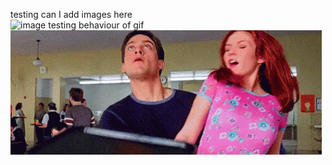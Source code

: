 testing can I add images here  
![image](https://github.com/SwetaMajhi/learning/assets/52932227/4406ef47-c38e-46d9-aab3-7ca16937cd4f)
testing behaviour of gif
![image](https://github.com/SwetaMajhi/learning/blob/main/imgs/spiderman-spidey.gif?raw=true)
